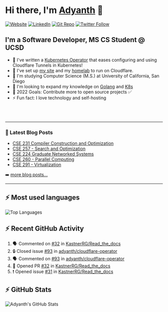 # Hi there, I'm [Adyanth][website] 👋

[![Website](https://img.shields.io/website?label=adyanth.dev&style=for-the-badge&url=https%3A%2F%2Fadyanth.dev)](https://adyanth.dev)
[![LinkedIn](https://img.shields.io/badge/LinkedIn-adyanth--h-blue?style=for-the-badge)](https://www.linkedin.com/in/adyanth-h/)
[![Git Repo](https://img.shields.io/badge/Git%20Repo-git.adyanth.site-green?style=for-the-badge)](https://git.adyanth.site/adyanth)
[![Twitter Follow](https://img.shields.io/twitter/follow/Adyanth_H?color=1DA1F2&logo=twitter&style=for-the-badge)](https://twitter.com/intent/follow?original_referer=https%3A%2F%2Fgithub.com%2FAdyanth_H&screen_name=Adyanth_H)

## I'm a Software Developer, MS CS Student @ UCSD

- 🌱 I've written a [Kubernetes Operator](https://github.com/adyanth/cloudflare-operator) that eases configuring and using Cloudflare Tunnels in Kubernetes!
- 🔭 I've set up [my site][website] and my [homelab](https://adyanth.site/series/homelab/) to run on Cloudflare.
- 🏢 I'm studying Computer Science (M.S.) at University of California, San Diego
- 👯 I'm looking to expand my knowledge on [Golang](https://adyanth.site/tags/golang/) and [K8s](https://adyanth.site/tags/kubernetes/)
- 🥅 2022 Goals: Contribute more to open source projects ✅
- ⚡ Fun fact: I love technology and self-hosting

<!-- ### Languages and Tools -->

<br />
<br />

---

### 📕 Latest Blog Posts

<!-- BLOG-POST-LIST:START -->
- [CSE 231 Compiler Construction and Optimization](https://adyanth.dev/posts/ucsd/cse231-compiler-construction/)
- [CSE 257 - Search and Optimization](https://adyanth.dev/posts/ucsd/cse257-search-and-optimization/)
- [CSE 224 Graduate Networked Systems](https://adyanth.dev/posts/ucsd/cse224-graduate-networking/)
- [CSE 260 - Parallel Computing](https://adyanth.dev/posts/ucsd/cse260-parallel-computing/)
- [CSE 291 - Virtualization](https://adyanth.dev/posts/ucsd/cse291-virtualization/)
<!-- BLOG-POST-LIST:END -->

➡️ [more blog posts...](https://adyanth.dev/archives/)

---

## :zap: Most used languages

![Top Languages](https://github-readme-stats-adyanth.vercel.app/api/top-langs/?username=adyanth&hide=javascript&count_private=true&theme=dark)

## :zap: Recent GitHub Activity
  
<!--START_SECTION:activity-->
1. 🗣 Commented on [#32](https://github.com/KastnerRG/Read_the_docs/pull/32#issuecomment-1774162148) in [KastnerRG/Read_the_docs](https://github.com/KastnerRG/Read_the_docs)
2. 🔒 Closed issue [#93](https://github.com/adyanth/cloudflare-operator/issues/93) in [adyanth/cloudflare-operator](https://github.com/adyanth/cloudflare-operator)
3. 🗣 Commented on [#93](https://github.com/adyanth/cloudflare-operator/issues/93#issuecomment-1774143176) in [adyanth/cloudflare-operator](https://github.com/adyanth/cloudflare-operator)
4. 💪 Opened PR [#32](https://github.com/KastnerRG/Read_the_docs/pull/32) in [KastnerRG/Read_the_docs](https://github.com/KastnerRG/Read_the_docs)
5. ❗ Opened issue [#31](https://github.com/KastnerRG/Read_the_docs/issues/31) in [KastnerRG/Read_the_docs](https://github.com/KastnerRG/Read_the_docs)
<!--END_SECTION:activity-->

</details>

## :zap: GitHub Stats

![Adyanth's GitHub Stats](https://github-readme-stats-adyanth.vercel.app/api?username=adyanth&show_icons=true&hide_border=true&count_private=true&theme=dark)

[website]: https://adyanth.dev/
[twitter]: https://twitter.com/Adyanth_H
[linkedin]: https://linkedin.com/in/adyanth-h/
